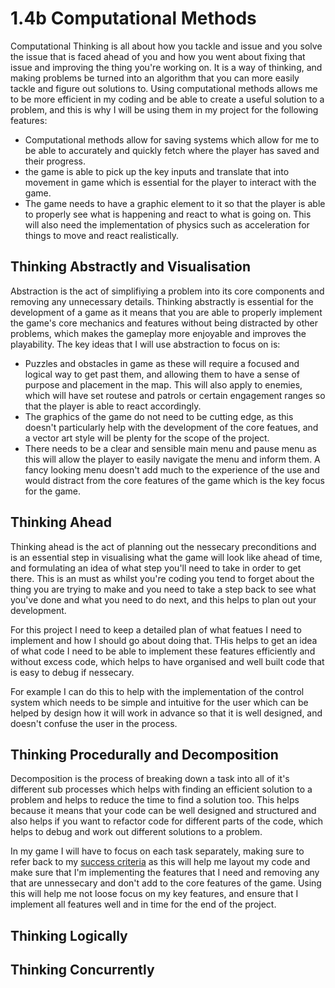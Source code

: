 # 1.4b Computational Methods

Computational Thinking is all about how you tackle and issue and you solve the issue that is faced ahead of you and how you went about fixing that issue and improving the thing you're working on. It is a way of thinking, and making problems be turned into an algorithm that you can more easily tackle and figure out solutions to. Using computational methods allows me to be more efficient in my coding and be able to create a useful solution to a problem, and this is why I will be using them in my project for the following features:&#x20;

* Computational methods allow for saving systems which allow for me to be able to accurately and quickly fetch where the player has saved and their progress.&#x20;
* the game is able to pick up the key inputs and translate that into movement in game which is essential for the player to interact with the game.&#x20;
* The game needs to have a graphic element to it so that the player is able to properly see what is happening and react to what is going on. This will also need the implementation of physics such as acceleration for things to move and react realistically.&#x20;

## Thinking Abstractly and Visualisation

Abstraction is the act of simplifiying a problem into its core components and removing any unnecessary details. Thinking abstractly is essential for the development of a game as it means that you are able to properly implement the game's core mechanics and features without being distracted by other problems, which makes the gameplay more enjoyable and improves the playability. The key ideas that I will use abstraction to focus on is:

* Puzzles and obstacles in game as these will require a focused and logical way to get past them, and allowing them to have a sense of purpose and placement in the map. This will also apply to enemies, which will have set routese and patrols or certain engagement ranges so that the player is able to react accordingly.
* The graphics of the game do not need to be cutting edge, as this doesn't particularly help with the development of the core featues, and a vector art style will be plenty for the scope of the project.&#x20;
* There needs to be a clear and sensible main menu and pause menu as this will allow the player to easily navigate the menu and inform them.  A fancy looking menu doesn't add much to the experience of the use and would distract from the core features of the game which is the key focus for the game.&#x20;

## Thinking Ahead

Thinking ahead is the act of planning out the nessecary preconditions and is an essential step in visualising what the game will look like ahead of time, and formulating an idea of what step you'll need to take in order to get there. This is an must as whilst you're coding you tend to forget about the thing you are trying to make and you need to take a step back to see what you've done and what you need to do next, and this helps to plan out your development.&#x20;

For this project I need to keep a detailed plan of what featues I need to implement and how I should go about doing that. THis helps to get an idea of what code I need to be able to implement these features efficiently and without excess code, which helps to have organised and well built code that is easy to debug if nessecary.&#x20;

For example I can do this to help with the implementation of the control system which needs to be simple and intuitive for the user which can be helped by design how it will work in advance so that it is well designed, and doesn't confuse the user in the process.&#x20;

## Thinking Procedurally and Decomposition

Decomposition is the process of breaking down a task into all of it's different sub processes which helps with finding an efficient solution to a problem and helps to reduce the time to find a solution too. This helps because it means that your code can be well designed and structured and also helps if you want to refactor code for different parts of the code, which helps to debug and work out different solutions to a problem.&#x20;

In my game I will have to focus on each task separately, making sure to refer back to my [success criteria](1.5-success-criteria.md) as this will help me layout my code and make sure that I'm implementing the features that I need and removing any that are unnessecary and don't add to the core features of the game. Using this will help me not loose focus on my key features, and ensure that I implement all features well and in time for the end of the project.&#x20;

## Thinking Logically

## Thinking Concurrently
